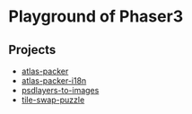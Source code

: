 # Playground of Phaser3

## Projects

- [atlas-packer](https://rexrainbow.github.io/phaser3-rex-playground/apps/atlas-packer/)
- [atlas-packer-i18n](https://rexrainbow.github.io/phaser3-rex-playground/apps/atlas-packer-i18n/)
- [psdlayers-to-images](https://rexrainbow.github.io/phaser3-rex-playground/apps/psdlayers-to-images/)
- [tile-swap-puzzle](https://rexrainbow.github.io/phaser3-rex-playground/apps/tile-swap-puzzle/)